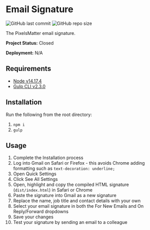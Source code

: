 # Email Signature

![GitHub last commit](https://img.shields.io/github/last-commit/PixelsMatter/gatsby-starter?color=%23560bad)
![GitHub repo size](https://img.shields.io/github/repo-size/PixelsMatter/gatsby-starter?color=%23560bad)

The PixelsMatter email signature.


**Project Status:** Closed

**Deployment:** N/A

## Requirements

* [Node v14.17.4](https://nodejs.org/en)
* [Gulp CLI v2.3.0](https://www.npmjs.com/package/gulp-cli)

## Installation

Run the following from the root directory:

 1. `npm i`
 2. `gulp`

## Usage

1. Complete the Installation process
2. Log into Gmail on Safari or Firefox - this avoids Chrome adding formatting such as `text-decoration: underline;`
3. Open Quick Settings
4. Click See All Settings
5. Open, highlight and copy the compiled HTML signature (`dist/index.html`) in Safari or Chrome
6. Paste the signature into Gmail as a new signature
7. Replace the name, job title and contact details with your own
8. Select your email signature in both the For New Emails and On Reply/Forward dropdowns
9. Save your changes
10. Test your signature by sending an email to a colleague
